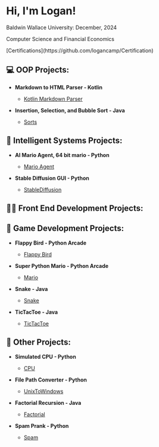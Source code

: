 <h1>Hi, I'm Logan!</h1>
<p>Baldwin Wallace University: December, 2024</p>
<p>Computer Science and Financial Economics</p>
[Certifications](https://github.com/logancamp/Certification)

<h2>💻 OOP Projects:</h2>

- <b>Markdown to HTML Parser - Kotlin</b>
  - [Kotlin Markdown Parser](https://github.com/logancamp/MarkdownToHTMLLab)
 
- <b>Insertion, Selection, and Bubble Sort - Java</b>
  - [Sorts]()

<h2>🤖 Intelligent Systems Projects:</h2>

- <b>AI Mario Agent, 64 bit mario - Python</b>
  - [Mario Agent](https://github.com/logancamp/AIMarioAgent)
 
- <b>Stable Diffusion GUI - Python</b>
  - [StableDiffusion]()

<h2>👨‍💻 Front End Development Projects:</h2>



<h2>👾 Game Development Projects:</h2>

- <b>Flappy Bird - Python Arcade</b>
  - [Flappy Bird](https://github.com/logancamp/FlappyBirdPy/tree/main)

- <b>Super Python Mario - Python Arcade</b>
  - [Mario](https://github.com/logancamp/SuperPythonMario/tree/main)

- <b>Snake - Java</b>
  - [Snake](https://github.com/logancamp/Snake/tree/main)

- <b>TicTacToe - Java</b>
  - [TicTacToe](https://github.com/logancamp/Snake/tree/main)
 
<h2>🤔 Other Projects:</h2>

- <b>Simulated CPU - Python</b>
  - [CPU](https://github.com/logancamp/SimulatedCPU)
 
- <b>File Path Converter - Python</b>
  - [UnixToWindows](https://github.com/logancamp/FilePathConverter)

- <b>Factorial Recursion - Java</b>
  - [Factorial](https://github.com/logancamp/FactorialRecursion)
 
- <b>Spam Prank - Python</b>
  - [Spam](https://github.com/logancamp/SpamTextPrank)

<!--
**logancamp/logancamp** is a ✨ _special_ ✨ repository because its `README.md` (this file) appears on your GitHub profile.

Here are some ideas to get you started:

- 🔭 I’m currently working on ...
- 🌱 I’m currently learning ...
- 👯 I’m looking to collaborate on ...
- 🤔 I’m looking for help with ...
- 💬 Ask me about ...
- 📫 How to reach me: ...
- 😄 Pronouns: ...
- ⚡ Fun fact: ...
-->
